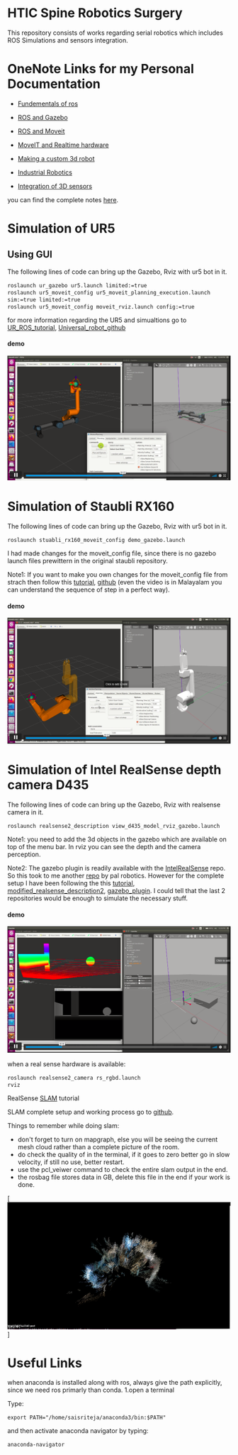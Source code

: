 # HTIC Spine Robotics Surgery

This repository consists of works regarding serial robotics which includes ROS Simulations and sensors integration.

# OneNote Links for my Personal Documentation
* [Fundementals of ros](https://1drv.ms/u/s!AsUceu602PstgjxjVIJSvhT7ExGn?wd=target%28complete%20work.one%7C59597DC3-98B0-4407-BB7D-2B3E11A300DE%2FFundementals%20of%20ROS%7CAFF9DDEA-4606-44F8-A711-B633C9F60F8E%2F%29onenote:https://d.docs.live.net/2dfbd8b4ee7a1cc5/Documents/Robotics/ros/complete%20work.one#Fundementals%20of%20ROS&section-id={59597DC3-98B0-4407-BB7D-2B3E11A300DE}&page-id={AFF9DDEA-4606-44F8-A711-B633C9F60F8E}&end)

* [ROS and Gazebo](https://1drv.ms/u/s!AsUceu602PstgjxjVIJSvhT7ExGn?wd=target%28complete%20work.one%7C59597DC3-98B0-4407-BB7D-2B3E11A300DE%2FROS%20and%20Gazebo%7C62D8A1B6-A633-4B13-82A4-4C1D5DD598F6%2F%29onenote:https://d.docs.live.net/2dfbd8b4ee7a1cc5/Documents/Robotics/ros/complete%20work.one#ROS%20and%20Gazebo&section-id={59597DC3-98B0-4407-BB7D-2B3E11A300DE}&page-id={62D8A1B6-A633-4B13-82A4-4C1D5DD598F6}&end)

* [ROS and Moveit](https://1drv.ms/u/s!AsUceu602PstgjxjVIJSvhT7ExGn?wd=target%28complete%20work.one%7C59597DC3-98B0-4407-BB7D-2B3E11A300DE%2FROS%20and%20MoveIT%7C8DC7C664-3A28-4F9D-90F8-C8FECBF05927%2F%29onenote:https://d.docs.live.net/2dfbd8b4ee7a1cc5/Documents/Robotics/ros/complete%20work.one#ROS%20and%20MoveIT&section-id={59597DC3-98B0-4407-BB7D-2B3E11A300DE}&page-id={8DC7C664-3A28-4F9D-90F8-C8FECBF05927}&end)

* [MoveIT and Realtime hardware](https://1drv.ms/u/s!AsUceu602PstgjxjVIJSvhT7ExGn?wd=target%28complete%20work.one%7C59597DC3-98B0-4407-BB7D-2B3E11A300DE%2FMove-IT%20and%20real%20time%20hardware%7CA49547BE-EA92-47E5-9119-CBB48C590C89%2F%29onenote:https://d.docs.live.net/2dfbd8b4ee7a1cc5/Documents/Robotics/ros/complete%20work.one#Move-IT%20and%20real%20time%20hardware&section-id={59597DC3-98B0-4407-BB7D-2B3E11A300DE}&page-id={A49547BE-EA92-47E5-9119-CBB48C590C89}&end)

* [Making a custom 3d robot](https://1drv.ms/u/s!AsUceu602PstgjxjVIJSvhT7ExGn?wd=target%28complete%20work.one%7C59597DC3-98B0-4407-BB7D-2B3E11A300DE%2FMaking%20a%203d%20robot%7CB55E3C99-EC55-49D4-BE90-78C6E75D7BBB%2F%29onenote:https://d.docs.live.net/2dfbd8b4ee7a1cc5/Documents/Robotics/ros/complete%20work.one#Making%20a%203d%20robot&section-id={59597DC3-98B0-4407-BB7D-2B3E11A300DE}&page-id={B55E3C99-EC55-49D4-BE90-78C6E75D7BBB}&end)

* [Industrial Robotics](https://1drv.ms/u/s!AsUceu602PstgjxjVIJSvhT7ExGn?wd=target%28complete%20work.one%7C59597DC3-98B0-4407-BB7D-2B3E11A300DE%2FIndustrial%20Robotics%7C6DB47C2A-7C9A-4C2D-A889-D6B6A2C50982%2F%29onenote:https://d.docs.live.net/2dfbd8b4ee7a1cc5/Documents/Robotics/ros/complete%20work.one#Industrial%20Robotics&section-id={59597DC3-98B0-4407-BB7D-2B3E11A300DE}&page-id={6DB47C2A-7C9A-4C2D-A889-D6B6A2C50982}&end)

* [Integration of 3D sensors](https://1drv.ms/u/s!AsUceu602PstgjxjVIJSvhT7ExGn?wd=target%28complete%20work.one%7C59597DC3-98B0-4407-BB7D-2B3E11A300DE%2F3D%20sensors%7C067EBAEF-0471-42F4-B655-009E2941512E%2F%29onenote:https://d.docs.live.net/2dfbd8b4ee7a1cc5/Documents/Robotics/ros/complete%20work.one#3D%20sensors&section-id={59597DC3-98B0-4407-BB7D-2B3E11A300DE}&page-id={067EBAEF-0471-42F4-B655-009E2941512E}&end)

you can find the complete notes [here](https://1drv.ms/u/s!AsUceu602PstgjxjVIJSvhT7ExGn).

# Simulation of UR5

## Using GUI 
The following lines of code can bring up the Gazebo, Rviz with ur5 bot in it.

```
roslaunch ur_gazebo ur5.launch limited:=true
roslaunch ur5_moveit_config ur5_moveit_planning_execution.launch sim:=true limited:=true
roslaunch ur5_moveit_config moveit_rviz.launch config:=true
```

for more information regarding the UR5 and simualtions go to [UR_ROS_tutorial](http://wiki.ros.org/universal_robot/Tutorials/Getting%20Started%20with%20a%20Universal%20Robot%20and%20ROS-Industrial), [Universal_robot_github](https://github.com/ros-industrial/universal_robot) 


#### demo

[![UR5 using GUI](images/ur5_rviz_gazebo.png)](https://vimeo.com/512432352 "UR5 using GUI - Click to Watch!")



# Simulation of Staubli RX160
The following lines of code can bring up the Gazebo, Rviz with ur5 bot in it.

```
roslaunch stuabli_rx160_moveit_config demo_gazebo.launch
```

I had made changes for the moveit_config file, since there is no gazebo launch files prewittern in the original staubli repository.

Note1: If you want to make you own changes for the moveit_config file from strach then follow this [tutorial](https://www.youtube.com/watch?v=O7nBa7mnfW4), [github](https://github.com/lFatality/ros_moveit_gazebo_ws) (even the video is in Malayalam you can understand the sequence of step in a perfect way).


#### demo

[![Staubli using GUI](images/staubli_rviz_gazebo.png)](https://vimeo.com/512432400 "staubli using GUI - Click to Watch!")


# Simulation of Intel RealSense depth camera D435
The following lines of code can bring up the Gazebo, Rviz with realsense camera in it. 

```
roslaunch realsense2_description view_d435_model_rviz_gazebo.launch
```


Note1: you need to add the 3d objects in the gazebo which are available on top of the menu bar. In rviz you can see the depth and the camera perception.

Note2:  The gazebo plugin is readily available with the [IntelRealSense](https://github.com/IntelRealSense/realsense-ros) repo. So this took to me another [repo](https://github.com/pal-robotics/realsense_gazebo_plugin) by pal robotics. However for the complete setup I have been following the this [tutorial](https://www.youtube.com/watch?v=hpUCG6K5muI), [modified_realsense_description2](https://github.com/issaiass/realsense2_description), [gazebo_plugin](https://github.com/issaiass/realsense_gazebo_plugin). I could tell that the last 2 repositories would be enough to simulate the necessary stuff.


#### demo

[![Intel RealSense](images/realsense_rviz_gazebo.png)](https://vimeo.com/512432308 "Intel RealSense D435 - Click to Watch!")

when a real sense hardware is available:

```
roslaunch realsense2_camera rs_rgbd.launch
rviz
```

RealSense [SLAM](http://robotsforroboticists.com/wordpress/wp-content/uploads/2019/09/realsense-sep-2019.pdf) tutorial

SLAM complete setup and working process go to [github](https://github.com/IntelRealSense/realsense-ros/wiki/SLAM-with-D435i).

Things to remember while doing slam:
* don't forget to turn on mapgraph, else you will be seeing the current mesh cloud rather than a complete picture of the room.
* do check the quality of in the terminal, if it goes to zero better go in slow velocity, if still no use, better restart.
* use the pcl_veiwer command to check the entire slam output in the end.
* the rosbag file stores data in GB, delete this file in the end if your work is done.

[![Real Sense Slam](images/slam.png)]



# Useful Links

when anaconda is installed along with ros, always give the path explicitly, since we need ros primarly than conda.
1.open a terminal

Type: 
```
export PATH="/home/saisriteja/anaconda3/bin:$PATH"
```

and then activate anaconda navigator by typing:
``` 
anaconda-navigator
```










